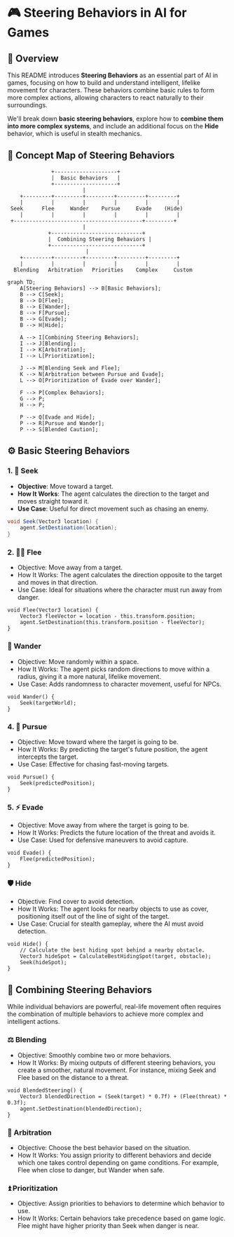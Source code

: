 # 🎮 Steering Behaviors in AI for Games

## 📝 Overview

This README introduces **Steering Behaviors** as an essential part of AI in games, focusing on how to build and understand intelligent, lifelike movement for characters. These behaviors combine basic rules to form more complex actions, allowing characters to react naturally to their surroundings.

We'll break down **basic steering behaviors**, explore how to **combine them into more complex systems**, and include an additional focus on the **Hide** behavior, which is useful in stealth mechanics.

## 🧠 Concept Map of Steering Behaviors

```
              +--------------------+
              |  Basic Behaviors   |
              +--------------------+
                        |
    +---------+---------+---------+---------+---------+
    |         |         |         |         |         |
 Seek      Flee     Wander    Pursue     Evade    (Hide)
    |         |         |         |         |         |
 +-----------------------------------------+---------+  
                        |
             +-----------------------------+
             |  Combining Steering Behaviors |
             +-----------------------------+
                         |
    +---------+---------+---------+---------+---------+
    |         |         |         |         |         |
  Blending   Arbitration   Priorities    Complex     Custom
```

```mermaid
graph TD;
    A[Steering Behaviors] --> B[Basic Behaviors];
    B --> C[Seek];
    B --> D[Flee];
    B --> E[Wander];
    B --> F[Pursue];
    B --> G[Evade];
    B --> H[Hide];

    A --> I[Combining Steering Behaviors];
    I --> J[Blending];
    I --> K[Arbitration];
    I --> L[Prioritization];

    J --> M[Blending Seek and Flee];
    K --> N[Arbitration between Pursue and Evade];
    L --> O[Prioritization of Evade over Wander];

    F --> P[Complex Behaviors];
    G --> P;
    H --> P;

    P --> Q[Evade and Hide];
    P --> R[Pursue and Wander];
    P --> S[Blended Caution];
```

## ⚙️ Basic Steering Behaviors

### 1. 🚀 Seek
- **Objective**: Move toward a target.
- **How It Works**: The agent calculates the direction to the target and moves straight toward it.
- **Use Case**: Useful for direct movement such as chasing an enemy.

```csharp
void Seek(Vector3 location) {
    agent.SetDestination(location);
}
```

### 2. 🏃‍♂️ Flee

- Objective: Move away from a target.
- How It Works: The agent calculates the direction opposite to the target and moves in that direction.
- Use Case: Ideal for situations where the character must run away from danger.

```
void Flee(Vector3 location) {
    Vector3 fleeVector = location - this.transform.position;
    agent.SetDestination(this.transform.position - fleeVector);
}
```



### 🔀 Wander
- Objective: Move randomly within a space.
- How It Works: The agent picks random directions to move within a radius, giving it a more natural, lifelike movement.
- Use Case: Adds randomness to character movement, useful for NPCs.

```
void Wander() {
    Seek(targetWorld);
}
```


### 4. 🎯 Pursue
- Objective: Move toward where the target is going to be.
- How It Works: By predicting the target's future position, the agent intercepts the target.
- Use Case: Effective for chasing fast-moving targets.

```
void Pursue() {
    Seek(predictedPosition);
}
```

### 5. ⚡ Evade
- Objective: Move away from where the target is going to be.
- How It Works: Predicts the future location of the threat and avoids it.
- Use Case: Used for defensive maneuvers to avoid capture.

```
void Evade() {
    Flee(predictedPosition);
}
```

### 🛡️ Hide
- Objective: Find cover to avoid detection.
- How It Works: The agent looks for nearby objects to use as cover, positioning itself out of the line of sight of the target.
- Use Case: Crucial for stealth gameplay, where the AI must avoid detection.


```
void Hide() {
    // Calculate the best hiding spot behind a nearby obstacle.
    Vector3 hideSpot = CalculateBestHidingSpot(target, obstacle);
    Seek(hideSpot);
}
```


## 🔄 Combining Steering Behaviors

While individual behaviors are powerful, real-life movement often requires the combination of multiple behaviors to achieve more complex and intelligent actions.

### ⚖️ Blending
- Objective: Smoothly combine two or more behaviors.
- How It Works: By mixing outputs of different steering behaviors, you create a smoother, natural movement. For instance, mixing Seek and Flee based on the distance to a threat.


```
void BlendedSteering() {
    Vector3 blendedDirection = (Seek(target) * 0.7f) + (Flee(threat) * 0.3f);
    agent.SetDestination(blendedDirection);
}
```
### 🔄 Arbitration

- Objective: Choose the best behavior based on the situation.
- How It Works: You assign priority to different behaviors and decide which one takes control depending on game conditions. For example, Flee when close to danger, but Wander when safe.

### ⏫ Prioritization

- Objective: Assign priorities to behaviors to determine which behavior to use.
- How It Works: Certain behaviors take precedence based on game logic. Flee might have higher priority than Seek when danger is near.
